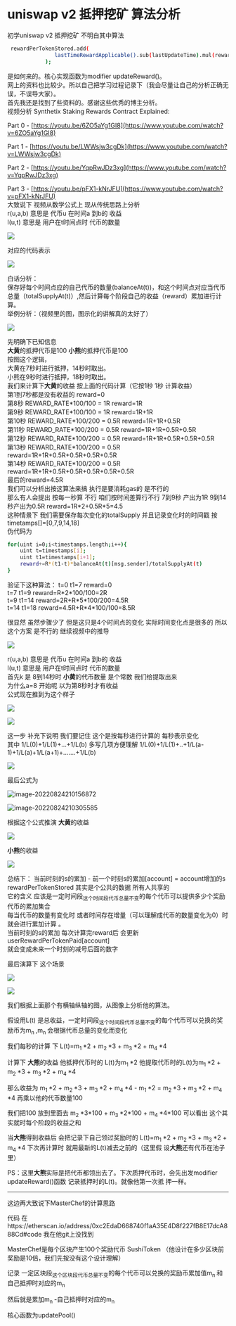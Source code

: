 #  uniswap v2 抵押挖矿 算法分析




初学uniswap v2 抵押挖矿 不明白其中算法

```bash
 rewardPerTokenStored.add(
               lastTimeRewardApplicable().sub(lastUpdateTime).mul(rewardRate).mul(1e18).div(_totalSupply)
            );
```

是如何来的。核心实现函数为modifier updateReward()。  
网上的资料也比较少。所以自己把学习过程记录下（我会尽量让自己的分析正确无误，不误导大家）。  
首先我还是找到了些资料的。感谢这些优秀的博主分析。  
视频分析
Synthetix Staking Rewards Contract Explained: 

Part 0 - [https://youtu.be/6ZO5aYg1GI8](https://www.youtube.com/watch?v=6ZO5aYg1GI8) 

Part 1 -  [https://youtu.be/LWWsjw3cgDk](https://www.youtube.com/watch?v=LWWsjw3cgDk) 

Part 2 - [https://youtu.be/YqpRwJDz3xg](https://www.youtube.com/watch?v=YqpRwJDz3xg) 

Part 3 - [https://youtu.be/pFX1-kNrJFU](https://www.youtube.com/watch?v=pFX1-kNrJFU)  
大致说下 视频从数学公式上  现从传统思路上分析  
r(u,a,b) 意思是 代币u 在时间a 到b的 收益  
l(u,t)  意思是 用户在t时间点时 代币的数量   

![](/image1/image-20220824202418199.png)

对应的代码表示

![](/image1/image-20220824202509957.png)

白话分析：  
保存好每个时间点应的自己代币的数量(balanceAt(t))，和这个时间点对应当代币总量（totalSupplyAt(t)）,然后计算每个阶段自己的收益（reward）累加进行计算。   
举例分析：（视频里的图，图示化的讲解真的太好了）

![](/image1/image-20220824202849620.png) 

先明确下已知信息  
**大黄**的抵押代币是100 **小熊**的抵押代币是100  
按图这个逻辑，  
大黄在7秒时进行抵押，14秒时取出。  
小熊在9秒时进行抵押，18秒时取出。  
我们来计算下**大黄**的收益 按上面的代码计算（它按1秒 1秒 计算收益）    
第1到7秒都是没有收益的 reward=0  
第8秒  REWARD_RATE\*100/100 = 1R  reward=1R  
第9秒  REWARD_RATE\*100/100 = 1R  reward=1R+1R  
第10秒  REWARD_RATE\*100/200 = 0.5R reward=1R+1R+0.5R  
第11秒  REWARD_RATE\*100/200 = 0.5R reward=1R+1R+0.5R+0.5R  
第12秒  REWARD_RATE\*100/200 = 0.5R reward=1R+1R+0.5R+0.5R+0.5R  
第13秒  REWARD_RATE\*100/200 = 0.5R reward=1R+1R+0.5R+0.5R+0.5R+0.5R  
第14秒  REWARD_RATE\*100/200 = 0.5R reward=1R+1R+0.5R+0.5R+0.5R+0.5R+0.5R   
最后的reward=4.5R  
我们可以分析出按这算法来搞 执行是要消耗gas的 是不行的  
那么有人会提出 按每一秒算 不行 咱们按时间差算行不行 7到9秒 产出为1R 9到14秒产出为0.5R reward=1R\*2+0.5R\*5=4.5  
这种情景下 我们需要保存每次变化的totalSupply 并且记录变化时的时间戳 按timetamps[]=[0,7,9,14,18]   
伪代码为 

```bash
for(uint i=0;i<timestamps.length;i++){
	uint t=timestamps[i];
	uint t1=timestamps[i+1];
	reward+=R*(t1-t)*balanceAt(t)[msg.sender]/totalSupplyAt(t)
}
```
验证下这种算法：
 t=0 t1=7  reward=0  
 t=7 t1=9 reward=R\*2\*100/100=2R  
 t=9 t1=14 reward=2R+R\*5\*100/200=4.5R  
 t=14 t1=18 reward=4.5R+R\*4\*100/100=8.5R        

很显然 虽然步骤少了 但是这只是4个时间点的变化 实际时间变化点是很多的 所以这个方案 是不行的
继续视频中的推导

![](/image1/image-20220824203017999.png) 

r(u,a,b) 意思是 代币u 在时间a 到b的 收益  
l(u,t)  意思是 用户在t时间点时 代币的数量  
首先k 是 8到14秒时 **小黄**的代币数量 是个常数 我们给提取出来  
为什么a=8 开始呢 以为第8秒时才有收益  
公式现在推到为这个样子  

![](/image1/image-20220824203055607.png) 

![](/image1/image-20220824203213865.png) 

这一步 补充下说明 我们要记住 这个是按每秒进行计算的 每秒表示变化   
其中 1/L(0)+1/L(1)+...+1/L(b)  多写几项方便理解  1/L(0)+1/L(1)+..+1/L(a-1)+1/L(a)+1/L(a+1)+.......+1/L(b)

![](/image1/image-20220824203236135.png)

最后公式为

![image-20220824210156872](/image1/image-20220824210156872.png)

![image-20220824210305585](/image1/image-20220824210305585.png)



根据这个公式推演
**大黄**的收益

![](/image1/image-20220824203328916.png)

**小熊**的收益

![](/image1/image-20220824203348136.png)

总结下：
   当前时刻的s的累加 - 前一个时刻s的累加[account] = account增加的s  
rewardPerTokenStored 其实是个公共的数据 所有人共享的   
它的含义 应该是一定时间段<sub>这个时间段代币总量不变</sub>的每个代币可以提供多少个奖励代币的累加集合   
每当代币的数量有变化时 或者时间存在增量（可以理解成代币的数量变化为0）时 就会进行累加计算 。  
    当前时刻的s的累加 每次计算完reward后 会更新userRewardPerTokenPaid[account]  
    就会变成未来一个时刻的减号后面的数字   

最后演算下 这个场景

![](/image1/image-20220824203433388.png)

![](/image1/image-20220824203446447.png)

我们根据上面那个有横轴纵轴的图，从图像上分析他的算法。

假设用L(t) 是总收益，一定时间段<sub>这个时间段代币总量不变</sub>的每个代币可以兑换的奖励币为m<sub>n </sub> ,m<sub>n </sub>会根据代币总量的变化而变化 

我们每秒的计算 下 L(t)=m<sub>1 </sub>\*2 + m<sub>2 </sub>\*3 + m<sub>3 </sub>\*2 + m<sub>4 </sub>\*4

计算下 **大熊**的收益   他抵押代币时的 L(t)为m<sub>1 </sub>\*2  他提取代币时的L(t)为m<sub>1 </sub>\*2 + m<sub>2 </sub>\*3 + m<sub>3 </sub>\*2 + m<sub>4 </sub>\*4    

那么收益为  m<sub>1 </sub>\*2 + m<sub>2 </sub>\*3 + m<sub>3 </sub>\*2 + m<sub>4 </sub>\*4 - m<sub>1 </sub>\*2 = m<sub>2 </sub>\*3 + m<sub>3 </sub>\*2 + m<sub>4 </sub>\*4 再乘以他的代币数量100  

我们把100 放到里面去  m<sub>2 </sub>\*3\*100 + m<sub>3 </sub>\*2*100 + m<sub>4 </sub>\*4\*100  可以看出 这个其实就时每个阶段的收益之和  

当**大熊**得到收益后 会把记录下自己领过奖励时的 L(t)=m<sub>1 </sub>\*2 + m<sub>2 </sub>\*3 + m<sub>3 </sub>\*2 + m<sub>4 </sub>\*4  下次再计算时 就用最新的L(t)减去之前的（这里假               设**大熊**还有代币在池子里）

PS：这里**大熊**实际是把代币都领出去了。下次质押代币时，会先出发modifier updateReward()函数 记录抵押时的L(t)。就像他第一次抵  押一样。

***

这边再大致说下MasterChef的计算思路 

代码 在https://etherscan.io/address/0xc2EdaD668740f1aA35E4D8f227fB8E17dcA888Cd#code 我在他git上没找到  

MasterChef是每个区块产生100个奖励代币 SushiToken （他设计在多少区块前奖励是10倍，我们先按没有这个设计理解）

记录 一定区块段<sub>这个区块段代币总量不变</sub>的每个代币可以兑换的奖励币累加值m<sub>n </sub>  和自己抵押时对应的m<sub>n </sub>

然后就是累加m<sub>n </sub>-自己抵押时对应的m<sub>n </sub>

 核心函数为updatePool()  


